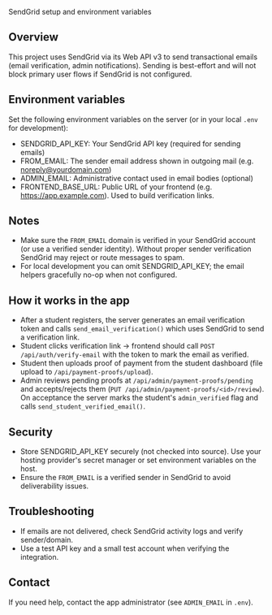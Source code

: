 SendGrid setup and environment variables

Overview
--------
This project uses SendGrid via its Web API v3 to send transactional emails (email verification, admin notifications).
Sending is best-effort and will not block primary user flows if SendGrid is not configured.

Environment variables
---------------------
Set the following environment variables on the server (or in your local `.env` for development):

- SENDGRID_API_KEY: Your SendGrid API key (required for sending emails)
- FROM_EMAIL: The sender email address shown in outgoing mail (e.g. noreply@yourdomain.com)
- ADMIN_EMAIL: Administrative contact used in email bodies (optional)
- FRONTEND_BASE_URL: Public URL of your frontend (e.g. https://app.example.com). Used to build verification links.

Notes
-----
- Make sure the `FROM_EMAIL` domain is verified in your SendGrid account (or use a verified sender identity). Without proper sender verification SendGrid may reject or route messages to spam.
- For local development you can omit SENDGRID_API_KEY; the email helpers gracefully no-op when not configured.

How it works in the app
-----------------------
- After a student registers, the server generates an email verification token and calls `send_email_verification()` which uses SendGrid to send a verification link.
- Student clicks verification link -> frontend should call `POST /api/auth/verify-email` with the token to mark the email as verified.
- Student then uploads proof of payment from the student dashboard (file upload to `/api/payment-proofs/upload`).
- Admin reviews pending proofs at `/api/admin/payment-proofs/pending` and accepts/rejects them (`PUT /api/admin/payment-proofs/<id>/review`). On acceptance the server marks the student's `admin_verified` flag and calls `send_student_verified_email()`.

Security
--------
- Store SENDGRID_API_KEY securely (not checked into source). Use your hosting provider's secret manager or set environment variables on the host.
- Ensure the `FROM_EMAIL` is a verified sender in SendGrid to avoid deliverability issues.

Troubleshooting
---------------
- If emails are not delivered, check SendGrid activity logs and verify sender/domain.
- Use a test API key and a small test account when verifying the integration.

Contact
-------
If you need help, contact the app administrator (see `ADMIN_EMAIL` in `.env`).
